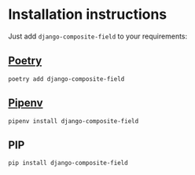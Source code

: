 # Installation instructions

Just add `django-composite-field` to your requirements:

## [Poetry](https://python-poetry.org/)

```
poetry add django-composite-field
```

## [Pipenv](https://pipenv.pypa.io/)

```
pipenv install django-composite-field
```

## PIP

```
pip install django-composite-field
```